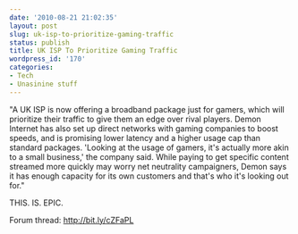 ```yaml
---
date: '2010-08-21 21:02:35'
layout: post
slug: uk-isp-to-prioritize-gaming-traffic
status: publish
title: UK ISP To Prioritize Gaming Traffic
wordpress_id: '170'
categories:
- Tech
- Unasinine stuff
---
```


"A UK ISP is now offering a broadband package just for gamers, which will prioritize their traffic to give them an edge over rival players. Demon Internet has also set up direct networks with gaming companies to boost speeds, and is promising lower latency and a higher usage cap than standard packages. 'Looking at the usage of gamers, it's actually more akin to a small business,' the company said. While paying to get specific content streamed more quickly may worry net neutrality campaigners, Demon says it has enough capacity for its own customers and that's who it's looking out for."

THIS. IS. EPIC.

Forum thread: http://bit.ly/cZFaPL
